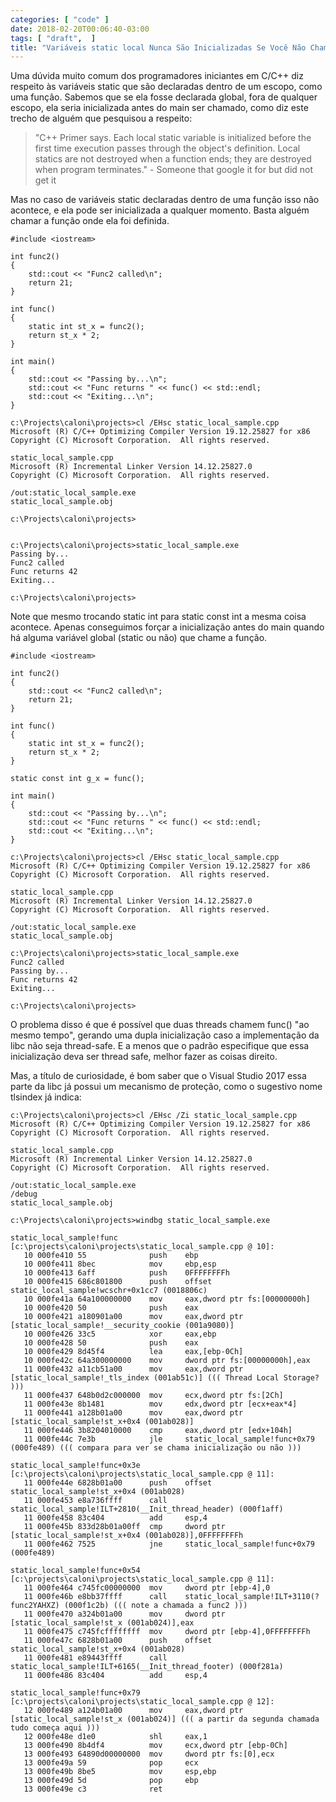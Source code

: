 ```yaml
---
categories: [ "code" ]
date: 2018-02-20T00:06:40-03:00
tags: [ "draft",  ]
title: "Variáveis static local Nunca São Inicializadas Se Você Não Chama Sua Função"
---
```

Uma dúvida muito comum dos programadores iniciantes em C/C++ diz respeito às variáveis static que são declaradas dentro de um escopo, como uma função. Sabemos que se ela fosse declarada global, fora de qualquer escopo, ela seria inicializada antes do main ser chamado, como diz este trecho de alguém que pesquisou a respeito:

> "C++ Primer says. Each local static variable is initialized before the first time execution passes through the object's definition. Local statics are not destroyed when a function ends; they are destroyed when program terminates." - Someone that google it for but did not get it

Mas no caso de variáveis static declaradas dentro de uma função isso não acontece, e ela pode ser inicializada a qualquer momento. Basta alguém chamar a função onde ela foi definida.

    #include <iostream>
    
    int func2()
    {
        std::cout << "Func2 called\n";
        return 21;
    }
    
    int func()
    {
        static int st_x = func2();
        return st_x * 2;
    }
    
    int main()
    {
        std::cout << "Passing by...\n";
        std::cout << "Func returns " << func() << std::endl;
        std::cout << "Exiting...\n";
    }

    c:\Projects\caloni\projects>cl /EHsc static_local_sample.cpp
    Microsoft (R) C/C++ Optimizing Compiler Version 19.12.25827 for x86
    Copyright (C) Microsoft Corporation.  All rights reserved.
    
    static_local_sample.cpp
    Microsoft (R) Incremental Linker Version 14.12.25827.0
    Copyright (C) Microsoft Corporation.  All rights reserved.
    
    /out:static_local_sample.exe
    static_local_sample.obj
    
    c:\Projects\caloni\projects>

    
    c:\Projects\caloni\projects>static_local_sample.exe
    Passing by...
    Func2 called
    Func returns 42
    Exiting...
    
    c:\Projects\caloni\projects>

Note que mesmo trocando static int para static const int a mesma coisa acontece. Apenas conseguimos forçar a inicialização antes do main quando há alguma variável global (static ou não) que chame a função.

    #include <iostream>
    
    int func2()
    {
        std::cout << "Func2 called\n";
        return 21;
    }
    
    int func()
    {
        static int st_x = func2();
        return st_x * 2;
    }
    
    static const int g_x = func();
    
    int main()
    {
        std::cout << "Passing by...\n";
        std::cout << "Func returns " << func() << std::endl;
        std::cout << "Exiting...\n";
    }

    c:\Projects\caloni\projects>cl /EHsc static_local_sample.cpp
    Microsoft (R) C/C++ Optimizing Compiler Version 19.12.25827 for x86
    Copyright (C) Microsoft Corporation.  All rights reserved.
    
    static_local_sample.cpp
    Microsoft (R) Incremental Linker Version 14.12.25827.0
    Copyright (C) Microsoft Corporation.  All rights reserved.
    
    /out:static_local_sample.exe
    static_local_sample.obj
    
    c:\Projects\caloni\projects>static_local_sample.exe
    Func2 called
    Passing by...
    Func returns 42
    Exiting...
    
    c:\Projects\caloni\projects>

O problema disso é que é possível que duas threads chamem func() "ao mesmo tempo", gerando uma dupla inicialização caso a implementação da libc não seja thread-safe. E a menos que o padrão especifique que essa inicialização deva ser thread safe, melhor fazer as coisas direito.

Mas, a título de curiosidade, é bom saber que o Visual Studio 2017 essa parte da libc já possui um mecanismo de proteção, como o sugestivo nome tlsindex já indica:

    c:\Projects\caloni\projects>cl /EHsc /Zi static_local_sample.cpp
    Microsoft (R) C/C++ Optimizing Compiler Version 19.12.25827 for x86
    Copyright (C) Microsoft Corporation.  All rights reserved.
    
    static_local_sample.cpp
    Microsoft (R) Incremental Linker Version 14.12.25827.0
    Copyright (C) Microsoft Corporation.  All rights reserved.
    
    /out:static_local_sample.exe
    /debug
    static_local_sample.obj
    
    c:\Projects\caloni\projects>windbg static_local_sample.exe

    static_local_sample!func [c:\projects\caloni\projects\static_local_sample.cpp @ 10]:
       10 000fe410 55              push    ebp
       10 000fe411 8bec            mov     ebp,esp
       10 000fe413 6aff            push    0FFFFFFFFh
       10 000fe415 686c801800      push    offset static_local_sample!wcschr+0x1cc7 (0018806c)
       10 000fe41a 64a100000000    mov     eax,dword ptr fs:[00000000h]
       10 000fe420 50              push    eax
       10 000fe421 a180901a00      mov     eax,dword ptr [static_local_sample!__security_cookie (001a9080)]
       10 000fe426 33c5            xor     eax,ebp
       10 000fe428 50              push    eax
       10 000fe429 8d45f4          lea     eax,[ebp-0Ch]
       10 000fe42c 64a300000000    mov     dword ptr fs:[00000000h],eax
       11 000fe432 a11cb51a00      mov     eax,dword ptr [static_local_sample!_tls_index (001ab51c)] ((( Thread Local Storage? )))
       11 000fe437 648b0d2c000000  mov     ecx,dword ptr fs:[2Ch]
       11 000fe43e 8b1481          mov     edx,dword ptr [ecx+eax*4]
       11 000fe441 a128b01a00      mov     eax,dword ptr [static_local_sample!st_x+0x4 (001ab028)]
       11 000fe446 3b8204010000    cmp     eax,dword ptr [edx+104h]
       11 000fe44c 7e3b            jle     static_local_sample!func+0x79 (000fe489) ((( compara para ver se chama inicialização ou não )))
    
    static_local_sample!func+0x3e [c:\projects\caloni\projects\static_local_sample.cpp @ 11]:
       11 000fe44e 6828b01a00      push    offset static_local_sample!st_x+0x4 (001ab028)
       11 000fe453 e8a736ffff      call    static_local_sample!ILT+2810(__Init_thread_header) (000f1aff)
       11 000fe458 83c404          add     esp,4
       11 000fe45b 833d28b01a00ff  cmp     dword ptr [static_local_sample!st_x+0x4 (001ab028)],0FFFFFFFFh
       11 000fe462 7525            jne     static_local_sample!func+0x79 (000fe489)
    
    static_local_sample!func+0x54 [c:\projects\caloni\projects\static_local_sample.cpp @ 11]:
       11 000fe464 c745fc00000000  mov     dword ptr [ebp-4],0
       11 000fe46b e8bb37ffff      call    static_local_sample!ILT+3110(?func2YAHXZ) (000f1c2b) ((( note a chamada a func2 )))
       11 000fe470 a324b01a00      mov     dword ptr [static_local_sample!st_x (001ab024)],eax
       11 000fe475 c745fcffffffff  mov     dword ptr [ebp-4],0FFFFFFFFh
       11 000fe47c 6828b01a00      push    offset static_local_sample!st_x+0x4 (001ab028)
       11 000fe481 e89443ffff      call    static_local_sample!ILT+6165(__Init_thread_footer) (000f281a)
       11 000fe486 83c404          add     esp,4
    
    static_local_sample!func+0x79 [c:\projects\caloni\projects\static_local_sample.cpp @ 12]:
       12 000fe489 a124b01a00      mov     eax,dword ptr [static_local_sample!st_x (001ab024)] ((( a partir da segunda chamada tudo começa aqui )))
       12 000fe48e d1e0            shl     eax,1
       13 000fe490 8b4df4          mov     ecx,dword ptr [ebp-0Ch]
       13 000fe493 64890d00000000  mov     dword ptr fs:[0],ecx
       13 000fe49a 59              pop     ecx
       13 000fe49b 8be5            mov     esp,ebp
       13 000fe49d 5d              pop     ebp
       13 000fe49e c3              ret

